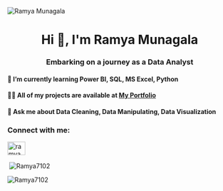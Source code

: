 ![Ramya Munagala](https://github.com/Ramya7102/Ramya7102/assets/139358778/e259de72-fed4-4c95-a887-1aa0bc301b69)
  
  <h1 align="center"> Hi  👋, I'm Ramya Munagala
  <h3 align="center">Embarking on a journey as a Data Analyst

#### 🌱 I’m currently learning Power BI, SQL, MS Excel, Python 
#### 👨‍💻 All of my projects are available at  [My Portfolio](https://ramya-munagala.super.site/)
#### 💬 Ask me about Data Cleaning, Data Manipulating, Data Visualization

<h3 align="left">Connect with me:</h3>
<p align="left">
<a href="https://www.linkedin.com/in/ramya-m-data-analyst/" target="blank"><img align="center" src="https://raw.githubusercontent.com/rahuldkjain/github-profile-readme-generator/master/src/images/icons/Social/linked-in-alt.svg" alt="ramya munagala" height="30" width="40" /></a>
</p>
<p>&nbsp;<img align="center" src="https://github-readme-stats.vercel.app/api?username=Ramya7102&show_icons=true&locale=en" alt="Ramya7102" /></p>

<p><img align="center" src="https://github-readme-streak-stats.herokuapp.com/?user=Ramya7102&" alt="Ramya7102" /></p>
